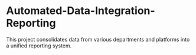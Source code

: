 # Automated-Data-Integration-Reporting
This project consolidates data from various departments and platforms into a unified reporting system.
